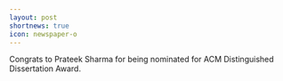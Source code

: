 ```yaml
---
layout: post
shortnews: true
icon: newspaper-o
---
```


Congrats to Prateek Sharma for being nominated for ACM Distinguished Dissertation Award.